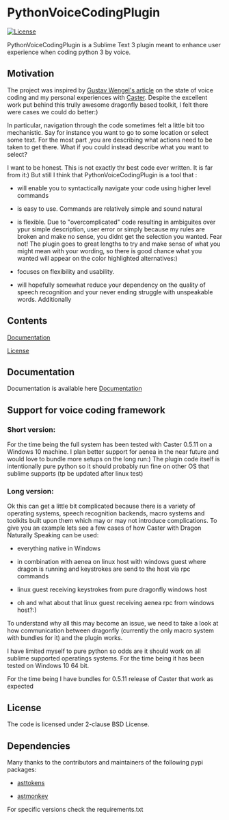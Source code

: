 # PythonVoiceCodingPlugin

[![License](https://img.shields.io/badge/License-BSD%202--Clause-orange.svg)](https://opensource.org/licenses/BSD-2-Clause)

PythonVoiceCodingPlugin is a Sublime Text 3 plugin meant to enhance user experience 
when coding python 3 by voice. 

[](doc/example_5.gif)

## Motivation

The project was inspired by [Gustav Wengel's article](https://medium.com/bambuu/state-of-voice-coding-2017-3d2ff41c5015) on the state of voice coding  and my personal experiences
with  [Caster](https://github.com/dictation-toolbox/Caster). Despite the excellent work put behind this trully awesome dragonfly based toolkit, I felt there were cases we could do better:)

In particular, navigation through the code sometimes felt a little bit too mechanistic. Say for instance you want to go to some location or select some text. For the most part ,you are  describing what actions 
need to be taken to get there. What if you could instead describe what you want to select? 


I want to be honest. This is not exactly thr best code ever written. It is far from it:) But still I  think that PythonVoiceCodingPlugin is a tool that :

* will enable you to syntactically navigate your code using higher level commands

* is easy to use. Commands are relatively simple and sound natural 

* is flexible. Due to "overcomplicated" code resulting in ambiguites over ypur simple description, user error or simply because my rules are broken and make no sense, you didnt get the selection you wanted. Fear not! The plugin goes to great lengths to try and make sense of what you might mean with your wording, so there is good chance what you wanted will appear on the color highlighted alternatives:)


* focuses on flexibility and usability. 

* will hopefully somewhat reduce your dependency on the quality of speech recognition and your never ending struggle with unspeakable words.  Additionally  

## Contents
[Documentation](#documentation)

[License](#license)


## Documentation

Documentation is available here [Documentation](doc/README.md)

## Support for voice coding framework

### Short version:

For the time being the full system has been tested with Caster 0.5.11 on a Windows 10 machine. I plan better support for aenea in the near future and would love to bundle more setups on the long run:) The plugin code itself is intentionally pure python so it should probably run fine on other OS that sublime supports (tp be updated after linux test)

### Long version:

Ok this can get a little bit  complicated because there is a variety of operating systems, speech recognition backends, macro systems and toolkits built upon them which may or may not introduce complications. To give you an example lets see a few cases of how Caster with Dragon Naturally Speaking can be used: 

- everything native in Windows 

- in combination with aenea on linux host with windows guest where dragon is running and keystrokes are send to the host via rpc commands 

- linux guest receiving keystrokes from pure dragonfly windows host 

- oh and what about that linux guest receiving aenea rpc from windows host?:)



To understand why all this may become an issue, we need to take a look at how communication between dragonfly (currently the only macro system with bundles for it) and the plugin works. 

I have limited myself to pure python so odds are it should work on all sublime supported operatings systems. For the time being it has been tested on Windows 10 64 bit.

For the time being I have bundles for 0.5.11 release of Caster that work as expected



## License

The code is licensed under 2-clause BSD License.

## Dependencies

Many thanks to the contributors and maintainers of the following pypi packages:

* [asttokens](https://github.com/gristlabs/asttokens)

* [astmonkey](https://github.com/mutpy/astmonkey)

For specific versions check the requirements.txt